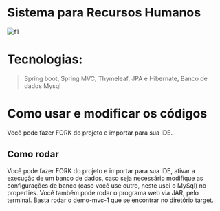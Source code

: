 # Sistema para Recursos Humanos
![f1](https://user-images.githubusercontent.com/15651513/98315922-292a1780-1fb8-11eb-997f-ea9b79910b18.png)

# Tecnologias:
>Spring boot,
>Spring MVC,
>Thymeleaf,
>JPA  e Hibernate,
>Banco de dados Mysql

# Como usar e modificar os códigos
Você pode fazer FORK do projeto e importar para sua IDE.

## Como rodar
Você pode fazer FORK do projeto e importar para sua IDE, ativar a execução de um banco de dados, 
caso seja necessário modifique as configurações de banco (caso você use outro, neste usei o MySql) no properties.
Você também pode rodar o programa web via JAR, pelo terminal. Basta rodar o demo-mvc-1 que se encontrar
no diretório target.



